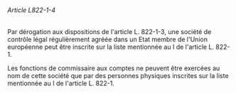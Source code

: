###### Article L822-1-4

Par dérogation aux dispositions de l'article L. 822-1-3, une société de contrôle légal régulièrement agréée dans un Etat membre de l'Union européenne peut être inscrite sur la liste mentionnée au I de l'article L. 822-1.

Les fonctions de commissaire aux comptes ne peuvent être exercées au nom de cette société que par des personnes physiques inscrites sur la liste mentionnée au I de l'article L. 822-1.

